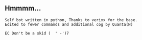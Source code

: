 ## Hmmmm...

	Self bot written in python, Thanks to verixx for the base. 
	Edited to fewer commands and additional cog by Quanta(N) 

	EC Don't be a skid (  ' -')7
